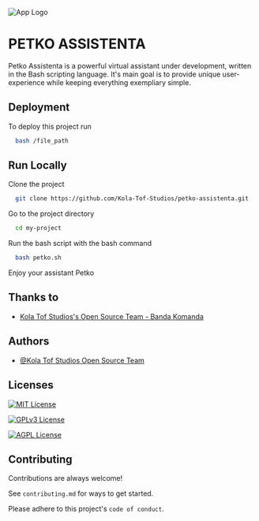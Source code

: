 
![App Logo](https://kolatof.eu/petko/petko.png)


# PETKO ASSISTENTA

Petko Assistenta is a powerful virtual assistant under development, written in the Bash scripting language. It's main goal is to provide unique user-experience while keeping everything exempliary simple.


## Deployment

To deploy this project run

```bash
  bash /file_path
```


## Run Locally

Clone the project

```bash
  git clone https://github.com/Kola-Tof-Studios/petko-assistenta.git
```

Go to the project directory

```bash
  cd my-project
```

Run the bash script with the bash command

```bash
  bash petko.sh
```

Enjoy your assistant Petko



## Thanks to

 - [Kola Tof Studios's Open Source Team - Banda Komanda](https://kolatof.eu)


## Authors

- [@Kola Tof Studios Open Source Team](https://github.com/Kola-Tof-Studios)


## Licenses

[![MIT License](https://img.shields.io/badge/License-MIT-green.svg)](https://choosealicense.com/licenses/mit/) 

[![GPLv3 License](https://img.shields.io/badge/License-GPL%20v3-yellow.svg)](https://opensource.org/licenses/)

[![AGPL License](https://img.shields.io/badge/license-AGPL-blue.svg)](http://www.gnu.org/licenses/agpl-3.0)


## Contributing

Contributions are always welcome!

See `contributing.md` for ways to get started.

Please adhere to this project's `code of conduct`.

